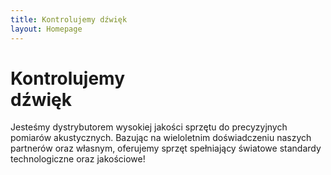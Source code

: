 ```yaml
---
title: Kontrolujemy dźwięk
layout: Homepage
---
```


<h1>Kontrolujemy<br>dźwięk</h1>

Jesteśmy dystrybutorem wysokiej jakości sprzętu do precyzyjnych pomiarów akustycznych. Bazując na wieloletnim doświadczeniu naszych partnerów oraz własnym, oferujemy sprzęt spełniający światowe standardy technologiczne oraz jakościowe!

